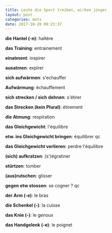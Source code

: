```yaml
---
title: Leute die Sport treiben, wirken jünger
layout: post
categories: mots
date: 2017-10-20 09:23:37
---
```


**die Hantel (-n)**: haltère

**das Training**: entrainement

**einatment**: inspirer

**ausatmen**: expirer

**sich aufwärmen**: s'echauffer

**Aufwärmung**: échauffement

**sich strecken / sich dehnen**: s'étirer

**das Strecken (kein Plural)**: étirement

**die Atmung**: respiration

**das Gleichgewicht**: l'équilibre

**etw. ins Gleichgewicht bringen**: équilibrer qc

**das Gleichgewicht verlieren**: perdre l'équilibre

**(sich) aufkratzen**: (s')égratiner

**stürtzen**: tomber

**(aus)rutschen**: glisser

**gegen etw stossen**: se cogner ? qc

**der Arm (-e)**: le bras

**die Schenkel (-)**: la cuisse

**das Knie (-)**: le genoux

**das Handgelenk (-e)**: le poignet

